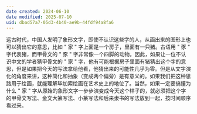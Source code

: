 ```yaml
---
date created: 2024-06-10
date modified: 2025-07-10
uid: dbad57a7-05d3-4b40-ae9b-44fdf94a8fa6
---
```


远古时代，中国人发明了象形文字，即使不认识这些字的人，从画出来的图形上也可以猜出它的意思，比如 " 家 " 字上面是一个房子，里面有一只猪。古语用 " 豕 " 字代表猪，而甲骨文的 " 豕 " 字非常像一个四脚的动物。因此，如果让一位不认识中文的学者猜甲骨文的 " 家 " 字，他有可能根据房子里面有猪猜出这个字的意思，但是如果把今天的写法拿给他看，他猜出来的可能性几乎为零。但是从文字演化的角度来讲，这种简化和抽象（变成两个偏旁）是有意义的。如果我们把这种思路用于绘画，就能理解毕加索绘画在艺术史上的地位了。当然，如果一定要搞懂为什么 " 家 " 字从原始的象形文字一步步演变成今天这个样子的，就必须把这个字的甲骨文写法、金文大篆写法、小篆写法和后来隶书的写法放到一起，按时间顺序看过来。

<!-- more -->
